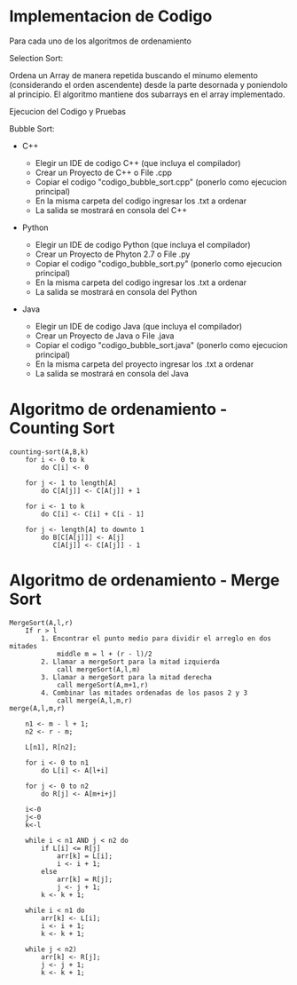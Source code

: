 # Implementacion de Codigo
Para cada uno de los algoritmos de ordenamiento

Selection Sort:

Ordena un Array de manera repetida buscando el minumo elemento (considerando el orden ascendente) desde la parte desornada y poniendolo al principio. El algoritmo mantiene dos subarrays en el array implementado.


Ejecucion del Codigo y Pruebas

Bubble Sort: 

* C++
	- Elegir un IDE de codigo C++ (que incluya el compilador)
	- Crear un Proyecto de C++ o File .cpp
	- Copiar el codigo "codigo_bubble_sort.cpp" (ponerlo como ejecucion principal)
	- En la misma carpeta del codigo ingresar los .txt a ordenar
	- La salida se mostrará en consola del C++
	
* Python
	- Elegir un IDE de codigo Python (que incluya el compilador)
	- Crear un Proyecto de Phyton 2.7 o File .py
	- Copiar el codigo "codigo_bubble_sort.py" (ponerlo como ejecucion principal)
	- En la misma carpeta del codigo ingresar los .txt a ordenar
	- La salida se mostrará en consola del Python
	
* Java
	- Elegir un IDE de codigo Java (que incluya el compilador)
	- Crear un Proyecto de Java o File .java
	- Copiar el codigo "codigo_bubble_sort.java" (ponerlo como ejecucion principal)
	- En la misma carpeta del proyecto ingresar los .txt a ordenar
	- La salida se mostrará en consola del Java



# Algoritmo de ordenamiento - Counting Sort
```
counting-sort(A,B,k)
    for i <- 0 to k
        do C[i] <- 0

    for j <- 1 to length[A]
        do C[A[j]] <- C[A[j]] + 1
    
    for i <- 1 to k
        do C[i] <- C[i] + C[i - 1]
    
    for j <- length[A] to downto 1
        do B[C[A[j]]] <- A[j]
           C[A[j]] <- C[A[j]] - 1 
```

# Algoritmo de ordenamiento - Merge Sort
```
MergeSort(A,l,r)
    If r > l
        1. Encontrar el punto medio para dividir el arreglo en dos mitades
            middle m = l + (r - l)/2
        2. Llamar a mergeSort para la mitad izquierda
            call mergeSort(A,l,m)
        3. Llamar a mergeSort para la mitad derecha
            call mergeSort(A,m+1,r)
        4. Combinar las mitades ordenadas de los pasos 2 y 3
            call merge(A,l,m,r)
merge(A,l,m,r)

    n1 <- m - l + 1; 
	n2 <- r - m; 

	L[n1], R[n2];
	
    for i <- 0 to n1
        do L[i] <- A[l+i]

    for j <- 0 to n2
        do R[j] <- A[m+i+j]

	i<-0
    j<-0
    k<-l
		
	while i < n1 AND j < n2 do
		if L[i] <= R[j]
			arr[k] = L[i];
			i <- i + 1;		
		else 
			arr[k] = R[j];
			j <- j + 1;
		k <- k + 1;	
	
	while i < n1 do
		arr[k] <- L[i];
		i <- i + 1;
		k <- k + 1;
		
	while j < n2) 
		arr[k] <- R[j];
		j <- j + 1;
		k <- k + 1;
```